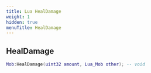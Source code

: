 ```yaml
---
title: Lua HealDamage
weight: 1
hidden: true
menuTitle: HealDamage
---
```

## HealDamage
```lua
Mob:HealDamage(uint32 amount, Lua_Mob other); -- void
```